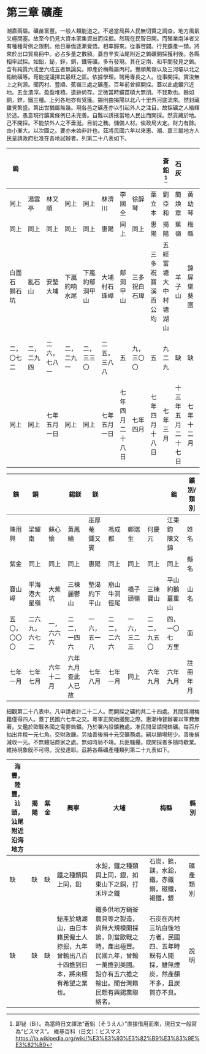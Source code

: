 # 第三章 礦產

潮嘉兩屬。礦苗富豐。一般人類能道之。不過當局與人民無切實之調查。地方風氣又極閉塞。故至今仍見大資本家集資出而採掘。然現在民智日開。而殖業南洋者又有種種苛例之限制。他日華僑逐漸覺悟。相率歸來。從事啓闢。行見鑛產一類。將來於出口貿易冊中。必占多量之數額。蓋自辛亥汕尾附近之鎢礦開採獲利後。各縣相率試採。如鉛，鉍，鋅，銅，鐵等礦。多有發現。其在定南、和平間發見之鎢。含有純質六成至六成五者無論矣。即產於梅縣屬丙村。豐順蕉嶺以及三河壩以北之鉛硫磺等。苟能提議擇其最旺之區。依據學理。聘用專長之人。從事開採。實浚無上之利源。聞丙村、豐順、蕉嶺三處之礦產。百年前曾經開採。蓋以此處鑛穴近地。五金渣滓。盈盈堆積。遺跡尙存。足微當時鑛苗碩大無朋。不我欺也。餘如銅，鋅，鐵三種。上列各地亦有覓獲。錫則由揭陽以北八十里外河底流來。然封藏雖覺繁盛。第出世猶屬無幾。現各邑之礦產亦以引起外人之注目。故採礦之人絡繹於途。愚意現行鑛業條例已未完善。自難以誘掖當地人民出而開採。然貨藏於地。己不開採。不能禁外人之不垂涎。目前之務。儲備人材。俟政局大定。財力有餘。由小漸大。以次圖之。要亦未始非計也。茲將民國六年以來惠、潮、嘉三屬地方人民呈請政府批准在各地試辦者。列第二十八表如下。

|      鎢        |            |              |              |                |              |                  |              |                | 蒼鉛[^1]            |      石灰              |        |   煤炭     |                 |  鑛別/類別 |
|--------------|------------|--------------|--------------|----------------|--------------|------------------|--------------|------------------|----------------------|--------------------|------------|--------|---------------------|------------|
| 同上         | 湯雲亭     | 林又順       | 同上         | 同上           | 林濟川       | 李國全           | 徐醉琴       | 葉立本           | 劉亞和               | 簡煥章             | 黃幼琴     | 蕭耀堂 | 張吉軒              | 姓名       |
| 同上         | 同上       | 同上         | 同上         | 同上           | 惠陽         | 同上             | 同上         | 惠陽             | 揭陽                 | 蕉嶺               | 梅縣       | 梅縣   | 梅縣                | 縣名       |
| 白面石<br />獅石坑 | 亂石山     | 安墊大埔     | 下嵐約响水尾 | 下嵐約鄔洞甲山 | 大埔村石珠嶂 | 鄔洞甲山         | 三多祝白石璋 | 三多祝寶溪百公均 | 五經富塘大中村塘湖山 | 羊子山             | 錦屏堡葵圍 | 真武章 | 三坵田馬蹄崗        | 山名       |
| 二，<br />〇七二   | 二，二九四 | 二六，七八一 | 二，二九一   | 二，三三〇     | 二五，三八八 | 五               | 九，三〇〇   | 五               | 九二九               |        缺            |缺            |缺        | 二七二，三七三 方里 | 面         |
| 同上         | 同上       | 七年五月一日 | 同上         | 同上           | 七年五月一日 | 七年四月二十八日 | 七年四月     | 七年四月十八日   | 七年三月             | 十三年五月二十七日 | 七年十二月 |   缺     | 六年九月            | 註冊年月   |

| 銕           |      銅          |          | 錫鎂                |      鎂         |              |              |            |        鎢         |  鑛別/類別 |
|--------------|----------------|------------|---------------------|---------------|--------------|--------------|--------------|-----------------|------------|
| 陳用興       | 梁耀南         | 蘇心愉     | 黃鳳綸              | 巫厚菴 鍾又賓 | 馮成都       | 鄭瑞生       | 何慶元       | 江秉鈞 陳文錦   | 姓名       |
| 紫金         | 同上           | 同上       | 同上                | 惠陽          | 同上         | 同上         | 同上         | 同上            | 縣名       |
| 寶山嶂       | 平海港大星嶺   | 大蕉坑     | 三棟麗鬱山          | 墊渴約下平山  | 崩山牛洞徑尾 | 橋子頭嶺     | 三棟寶山     | 平山約鵝蕞重山  | 山名       |
| 五〇，<br />〇〇〇 | 二六九，六七二 | 一，六六六 | 二二，一四六        | 一六，五一八  | 二二，二六六 | 一六，三二三 | 二二，九五〇 | 四，一〇七 方里 | 面         |
| 七年一月     | 七年七月       | 六年十二月 | 六年九月 查此人已故 | 七年八月      | 七年一月     | 同上         | 六年九月     | 六年九月        | 註冊年月   |

細觀第二十八表中。凡申請者計二十二人。而開採之礦約共二十四處。其間爲潮梅籍僅得四人。蓋丁民國六七年之交。粵軍正開始援閩之際。惠潮梅督辦署以軍費無著。又鑑於歐戰各國之需要鎢鑛。乃於署內設鑛務處。准民間呈請開鎢礦。每百斤抽出井稅一元七角。交財政廳。另抽善後捐十元交礦務處。嗣以銷場短少。善後捐減收一元。不無體貼商家之處。無如時局不靖。兵匪騷擾。既開採者多隨時歇業。維持現象旣不可得。況發達耶。茲將各縣礦產種類列第二十九表如下。

| 海豐，陸豐，汕頭，<br />汕尾附近沿海地方 | 揭陽 | 紫金 | 興寧                                                                                 | 大埔                                                                                                                                               | 梅縣                                                                                     | 縣別     |
|------------------------------------|------|------|--------------------------------------------------------------------------------------|----------------------------------------------------------------------------------------------------------------------------------------------------|------------------------------------------------------------------------------------------|----------|
|           缺                         |   缺   |   缺   | 鐵之種類與上同，鉛                                                                   | 水鉛，鐵之種類與上同，銀，如東山下之銅，打禾坪之鐵                                                                                                 | 石炭，鎢，鎂，水鉛，鐵，赤鐵銅，磁鐵，褐鐵，銀                                           | 礦產類別 |
|            缺                        |  缺    |  缺    | 鉍產於塘湖山，由日本籍民僱土人掠掘，九年曾輸出八百十四擔到日本，將來極有希望之業也。 | 鐵多供地方鍋釜農具等之製造，尚無大規模開採鎢，則當歐戰之時，產出極豐。民國九年，曾輸一萬擔到美國。鉛亦有五六擔之輸出。聞台灣籍民頗有興錫業聯絡者。 | 石炭在丙村三坑白後地方者，民國四、五年時既有人開採，雖無煙炭，然產額不多，且炭質亦不良。 | 說明     |

[^1]: 即铋（Bi）。為當時日文譯法“蒼鉛（そうえん）”直接借用而來，現日文一般寫為“ビスマス”。
維基百科（日文）：ビスマス
https://ja.wikipedia.org/wiki/%E3%83%93%E3%82%B9%E3%83%9E%E3%82%B9
